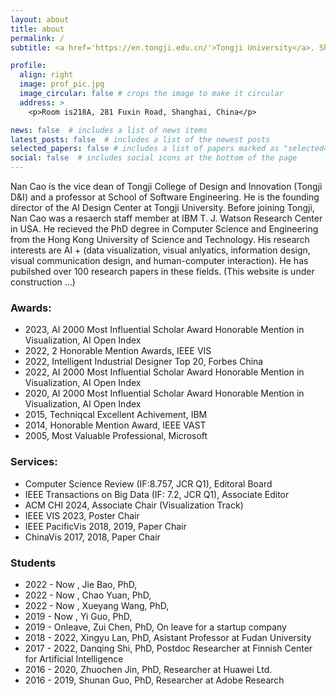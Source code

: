 ```yaml
---
layout: about
title: about
permalink: /
subtitle: <a href='https://en.tongji.edu.cn/'>Tongji University</a>. Shanghai, China

profile:
  align: right
  image: prof_pic.jpg
  image_circular: false # crops the image to make it circular
  address: >
    <p>Room is218A, 281 Fuxin Road, Shanghai, China</p>

news: false  # includes a list of news items
latest_posts: false  # includes a list of the newest posts
selected_papers: false # includes a list of papers marked as "selected={true}"
social: false  # includes social icons at the bottom of the page
---
```

Nan Cao is the vice dean of Tongji College of Design and Innovation (Tongji D&I) and a professor at  School of Software Engineering. He is the founding director of the AI Design Center at Tongji University. Before joining Tongji, Nan Cao was a resaerch staff member at IBM T. J. Watson Research Center in USA. He recieved the PhD degree in Computer Science and Engineering from the Hong Kong University of Science and Technology. His research interests are AI + (data visualization, visual anlyatics, information design, visual communication design, and human-computer interaction). He has pubilshed over 100 research papers in these fields. (This website is under construction ...)

### Awards:
- 2023, AI 2000 Most Influential Scholar Award Honorable Mention in Visualization, AI Open Index
- 2022, 2 Honorable Mention Awards, IEEE VIS
- 2022, Intelligent Industrial Designer Top 20, Forbes China
- 2022, AI 2000 Most Influential Scholar Award Honorable Mention in Visualization, AI Open Index
- 2020, AI 2000 Most Influential Scholar Award Honorable Mention in Visualization, AI Open Index
- 2015, Techniqcal Excellent Achivement, IBM
- 2014, Honorable Mention Award, IEEE VAST
- 2005, Most Valuable Professional, Microsoft  

### Services:
- Computer Science Review (IF:8.757, JCR Q1), Editoral Board
- IEEE Transactions on Big Data (IF: 7.2, JCR Q1), Associate Editor
- ACM CHI 2024, Associate Chair (Visualization Track)
- IEEE VIS 2023, Poster Chair
- IEEE PacificVis 2018, 2019, Paper Chair
- ChinaVis 2017, 2018, Paper Chair

### Students
- 2022 - Now , Jie Bao, PhD, 
- 2022 - Now , Chao Yuan, PhD, 
- 2022 - Now , Xueyang Wang, PhD,
- 2019 - Now , Yi Guo, PhD, 
- 2019 - Onleave, Zui Chen, PhD, On leave for a startup company
- 2018 - 2022, Xingyu Lan, PhD, Asistant Professor at Fudan University
- 2017 - 2022, Danqing Shi, PhD, Postdoc Researcher at Finnish Center for Artificial Intelligence
- 2016 - 2020, Zhuochen Jin, PhD, Researcher at Huawei Ltd.
- 2016 - 2019, Shunan Guo, PhD, Researcher at Adobe Research